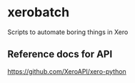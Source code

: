 # xerobatch
Scripts to automate boring things in Xero

## Reference docs for API

https://github.com/XeroAPI/xero-python

